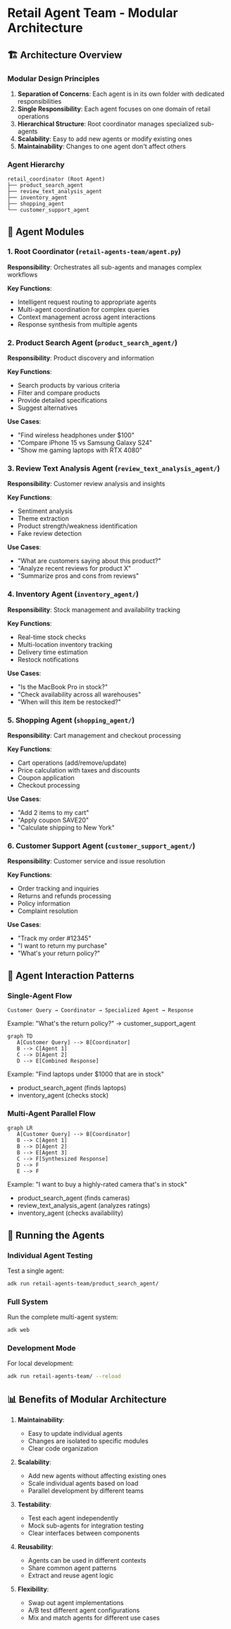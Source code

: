 # Retail Agent Team - Modular Architecture

## 🏗️ Architecture Overview

### Modular Design Principles

1. **Separation of Concerns**: Each agent is in its own folder with dedicated responsibilities
2. **Single Responsibility**: Each agent focuses on one domain of retail operations
3. **Hierarchical Structure**: Root coordinator manages specialized sub-agents
4. **Scalability**: Easy to add new agents or modify existing ones
5. **Maintainability**: Changes to one agent don't affect others

### Agent Hierarchy

```
retail_coordinator (Root Agent)
├── product_search_agent
├── review_text_analysis_agent
├── inventory_agent
├── shopping_agent
└── customer_support_agent
```

## 🤖 Agent Modules

### 1. Root Coordinator (`retail-agents-team/agent.py`)

**Responsibility**: Orchestrates all sub-agents and manages complex workflows

**Key Functions**:
- Intelligent request routing to appropriate agents
- Multi-agent coordination for complex queries
- Context management across agent interactions
- Response synthesis from multiple agents

### 2. Product Search Agent (`product_search_agent/`)

**Responsibility**: Product discovery and information

**Key Functions**:
- Search products by various criteria
- Filter and compare products
- Provide detailed specifications
- Suggest alternatives

**Use Cases**:
- "Find wireless headphones under $100"
- "Compare iPhone 15 vs Samsung Galaxy S24"
- "Show me gaming laptops with RTX 4080"

### 3. Review Text Analysis Agent (`review_text_analysis_agent/`)

**Responsibility**: Customer review analysis and insights

**Key Functions**:
- Sentiment analysis
- Theme extraction
- Product strength/weakness identification
- Fake review detection

**Use Cases**:
- "What are customers saying about this product?"
- "Analyze recent reviews for product X"
- "Summarize pros and cons from reviews"

### 4. Inventory Agent (`inventory_agent/`)

**Responsibility**: Stock management and availability tracking

**Key Functions**:
- Real-time stock checks
- Multi-location inventory tracking
- Delivery time estimation
- Restock notifications

**Use Cases**:
- "Is the MacBook Pro in stock?"
- "Check availability across all warehouses"
- "When will this item be restocked?"

### 5. Shopping Agent (`shopping_agent/`)

**Responsibility**: Cart management and checkout processing

**Key Functions**:
- Cart operations (add/remove/update)
- Price calculation with taxes and discounts
- Coupon application
- Checkout processing

**Use Cases**:
- "Add 2 items to my cart"
- "Apply coupon SAVE20"
- "Calculate shipping to New York"

### 6. Customer Support Agent (`customer_support_agent/`)

**Responsibility**: Customer service and issue resolution

**Key Functions**:
- Order tracking and inquiries
- Returns and refunds processing
- Policy information
- Complaint resolution

**Use Cases**:
- "Track my order #12345"
- "I want to return my purchase"
- "What's your return policy?"

## 🔄 Agent Interaction Patterns

### Single-Agent Flow
```
Customer Query → Coordinator → Specialized Agent → Response
```

Example: "What's the return policy?" → customer_support_agent

```mermaid
graph TD
   A[Customer Query] --> B[Coordinator]
   B --> C[Agent 1]
   C --> D[Agent 2]
   D --> E[Combined Response]
```

Example: "Find laptops under $1000 that are in stock"
- product_search_agent (finds laptops)
- inventory_agent (checks stock)

### Multi-Agent Parallel Flow


```mermaid
graph LR
   A[Customer Query] --> B[Coordinator]
   B --> C[Agent 1]
   B --> D[Agent 2]
   B --> E[Agent 3]
   C --> F[Synthesized Response]
   D --> F
   E --> F
```

Example: "I want to buy a highly-rated camera that's in stock"
- product_search_agent (finds cameras)
- review_text_analysis_agent (analyzes ratings)
- inventory_agent (checks availability)

## 🚀 Running the Agents

### Individual Agent Testing

Test a single agent:
```bash
adk run retail-agents-team/product_search_agent/
```

### Full System

Run the complete multi-agent system:
```bash
adk web 
```

### Development Mode

For local development:
```bash
adk run retail-agents-team/ --reload
```

## 📊 Benefits of Modular Architecture

1. **Maintainability**: 
   - Easy to update individual agents
   - Changes are isolated to specific modules
   - Clear code organization

2. **Scalability**:
   - Add new agents without affecting existing ones
   - Scale individual agents based on load
   - Parallel development by different teams

3. **Testability**:
   - Test each agent independently
   - Mock sub-agents for integration testing
   - Clear interfaces between components

4. **Reusability**:
   - Agents can be used in different contexts
   - Share common agent patterns
   - Extract and reuse agent logic

5. **Flexibility**:
   - Swap out agent implementations
   - A/B test different agent configurations
   - Mix and match agents for different use cases
